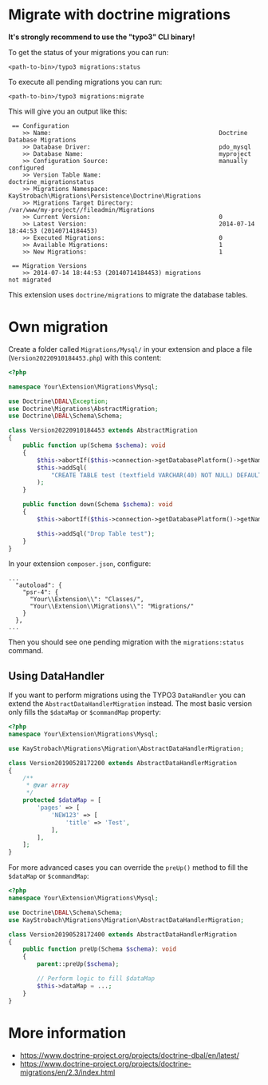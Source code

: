 # Migrate with doctrine migrations

__It's strongly recommend to use the "typo3" CLI binary!__

To get the status of your migrations you can run:

    <path-to-bin>/typo3 migrations:status

To execute all pending migrations you can run:

    <path-to-bin>/typo3 migrations:migrate

This will give you an output like this:

```
 == Configuration
    >> Name:                                               Doctrine Database Migrations
    >> Database Driver:                                    pdo_mysql
    >> Database Name:                                      myproject
    >> Configuration Source:                               manually configured
    >> Version Table Name:                                 doctrine_migrationstatus
    >> Migrations Namespace:                               KayStrobach\Migrations\Persistence\Doctrine\Migrations
    >> Migrations Target Directory:                        /var/www/my-project//fileadmin/Migrations
    >> Current Version:                                    0
    >> Latest Version:                                     2014-07-14 18:44:53 (20140714184453)
    >> Executed Migrations:                                0
    >> Available Migrations:                               1
    >> New Migrations:                                     1

 == Migration Versions
    >> 2014-07-14 18:44:53 (20140714184453) migrations                  not migrated
```

This extension uses `doctrine/migrations` to migrate the database tables.

# Own migration

Create a folder called `Migrations/Mysql/` in your extension and place a file (`Version20220910184453.php`) with this content:

```php
<?php

namespace Your\Extension\Migrations\Mysql;

use Doctrine\DBAL\Exception;
use Doctrine\Migrations\AbstractMigration;
use Doctrine\DBAL\Schema\Schema;

class Version20220910184453 extends AbstractMigration
{
    public function up(Schema $schema): void
    {
        $this->abortIf($this->connection->getDatabasePlatform()->getName() !== 'mysql');
        $this->addSql(
            "CREATE TABLE test (textfield VARCHAR(40) NOT NULL) DEFAULT CHARACTER SET utf8 COLLATE utf8_unicode_ci ENGINE = InnoDB"
        );
    }

    public function down(Schema $schema): void
    {
        $this->abortIf($this->connection->getDatabasePlatform()->getName() !== 'mysql');

        $this->addSql("Drop Table test");
    }
}
```

In your extension `composer.json`, configure:
```
...
  "autoload": {
    "psr-4": {
      "Your\\Extension\\": "Classes/",
      "Your\\Extension\\Migrations\\": "Migrations/"
    }
  },
...
```

Then you should see one pending migration with the `migrations:status` command.

## Using DataHandler

If you want to perform migrations using the TYPO3 `DataHandler` you can extend
the `AbstractDataHandlerMigration` instead. The most basic version only fills
the `$dataMap` or `$commandMap` property:

```php
<?php
namespace Your\Extension\Migrations\Mysql;

use KayStrobach\Migrations\Migration\AbstractDataHandlerMigration;

class Version20190528172200 extends AbstractDataHandlerMigration
{
    /**
     * @var array
     */
    protected $dataMap = [
        'pages' => [
            'NEW123' => [
                'title' => 'Test',
            ],
        ],
    ];
}
```

For more advanced cases you can override the `preUp()` method to fill
the `$dataMap` or `$commandMap`:

```php
<?php
namespace Your\Extension\Migrations\Mysql;

use Doctrine\DBAL\Schema\Schema;
use KayStrobach\Migrations\Migration\AbstractDataHandlerMigration;

class Version20190528172400 extends AbstractDataHandlerMigration
{
    public function preUp(Schema $schema): void
    {
        parent::preUp($schema);

        // Perform logic to fill $dataMap
        $this->dataMap = ...;
    }
}
```

# More information

* https://www.doctrine-project.org/projects/doctrine-dbal/en/latest/
* https://www.doctrine-project.org/projects/doctrine-migrations/en/2.3/index.html
